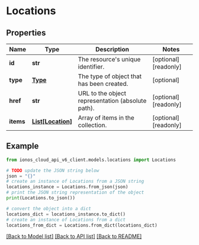 # Locations


## Properties

Name | Type | Description | Notes
------------ | ------------- | ------------- | -------------
**id** | **str** | The resource&#39;s unique identifier. | [optional] [readonly] 
**type** | [**Type**](Type.md) | The type of object that has been created. | [optional] 
**href** | **str** | URL to the object representation (absolute path). | [optional] [readonly] 
**items** | [**List[Location]**](Location.md) | Array of items in the collection. | [optional] [readonly] 

## Example

```python
from ionos_cloud_api_v6_client.models.locations import Locations

# TODO update the JSON string below
json = "{}"
# create an instance of Locations from a JSON string
locations_instance = Locations.from_json(json)
# print the JSON string representation of the object
print(Locations.to_json())

# convert the object into a dict
locations_dict = locations_instance.to_dict()
# create an instance of Locations from a dict
locations_from_dict = Locations.from_dict(locations_dict)
```
[[Back to Model list]](../README.md#documentation-for-models) [[Back to API list]](../README.md#documentation-for-api-endpoints) [[Back to README]](../README.md)


